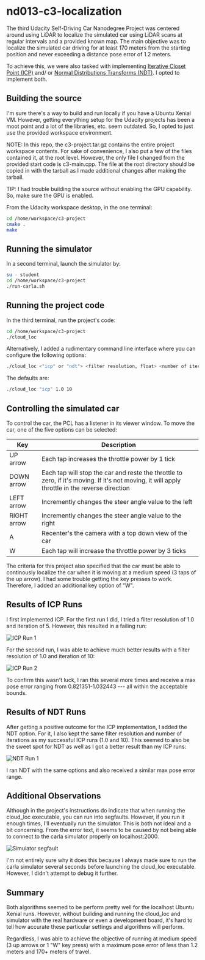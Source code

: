 # nd013-c3-localization
The third Udacity Self-Driving Car Nanodegree Project was centered around using LiDAR to localize the simulated car using LiDAR scans at regular intervals and a provided known map. The main objective was to localize the simulated car driving for at least 170 meters from the starting position and never exceeding a distance pose error of 1.2 meters.

To achieve this, we were also tasked with implementing [Iterative Closet Point (ICP)](https://en.wikipedia.org/wiki/Iterative_closest_point) and/ or [Normal Distributions Transforms (NDT)](https://en.wikipedia.org/wiki/Normal_distributions_transform). I opted to implement both.

## Building the source

I'm sure there's a way to build and run locally if you have a Ubuntu Xenial VM. However, getting everything setup for the Udacity projects has been a moot point and a lot of the libraries, etc. seem outdated. So, I opted to just use the provided workspace environment.

NOTE: In this repo, the c3-project.tar.gz contains the entire project workspace contents. For sake of convenience, I also put a few of the files contained it, at the root level. However, the only file I changed from the provided start code is c3-main.cpp. The file at the root directory should be copied in with the tarball as I made additional changes after making the tarball.

TIP: I had trouble building the source without enabling the GPU capability. So, make sure the GPU is enabled.

From the Udacity workspace desktop, in the one terminal:

```bash
cd /home/workspace/c3-project
cmake .
make
```

## Running the simulator
In a second terminal, launch the simulator by:

```bash
su - student
cd /home/workspace/c3-project
./run-carla.sh
```

## Running the project code
In the third terminal, run the project's code:

```bash
cd /home/workspace/c3-project
./cloud_loc
```

Alternatively, I added a rudimentary command line interface where you can configure the following options:

```bash
./cloud_loc <"icp" or "ndt"> <filter resolution, float> <number of iterations, int>
```

The defaults are:

```bash
./cloud_loc "icp" 1.0 10
```

## Controlling the simulated car

To control the car, the PCL has a listener in its viewer window. To move the car, one of the five options can be selected:

| Key | Description |
----------- | ----------- |
| UP arrow | Each tap increases the throttle power by 1 tick |
| DOWN arrow | Each tap will stop the car and reste the throttle to zero, if it's moving. If it's not moving, it will apply throttle in the reverse direction |
| LEFT arrow | Incremently changes the steer angle value to the left |
| RIGHT arrow | Incremently changes the steer angle value to the right |
| A | Recenter's the camera with a top down view of the car |
| W | Each tap will increase the throttle power by 3 ticks |

The criteria for this project also specified that the car must be able to continously localize the car when it is moving at a medium speed (3 taps of the up arrow). I had some trouble getting the key presses to work. Therefore, I added an additional key option of "W".

## Results of ICP Runs

I first implemented ICP. For the first run I did, I tried a filter resolution of 1.0 and iteration of 5. However, this resulted in a failing run:

![ICP Run 1](imgs/icp_filter1_iter5_run.PNG "ICP Run 1")

For the second run, I was able to achieve much better results with a filter resolution of 1.0 and iteration of 10:

![ICP Run 2](imgs/icp_filter1_iter10_run.PNG "ICP Run 2")

To confirm this wasn't luck, I ran this several more times and receive a max pose error ranging from 0.821351-1.032443 --- all within the acceptable bounds.

## Results of NDT Runs

After getting a positive outcome for the ICP implementation, I added the NDT option. For it, I also kept the same filter resolution and number of iterations as my successful ICP runs (1.0 and 10). This seemed to also be the sweet spot for NDT as well as I got a better result than my ICP runs:

![NDT Run 1](imgs/ndt_filter1_iter10.PNG "NDT Run 1")

I ran NDT with the same options and also received a similar max pose error range.

## Additional Observations

Although in the project's instructions do indicate that when running the cloud_loc executable, you can run into segfaults. However, if you run it enough times, I'll eventually run the simulator. This is both not ideal and a bit concerning. From the error text, it seems to be caused by not being able to connect to the carla simulator properly on localhost:2000.

![Simulator segfault](imgs/segfault_error.PNG "Simulator segfault")

I'm not entirely sure why it does this because I always made sure to run the carla simulator several seconds before launching the cloud_loc executable. However, I didn't attempt to debug it further.

## Summary

Both algorithms seemed to be perform pretty well for the localhost Ubuntu Xenial runs. However, without building and running the cloud_loc and simulator with the real hardware or even a development board, it's hard to tell how accurate these particular settings and algorithms will perform.

Regardless, I was able to achieve the objective of running at medium speed (3 up arrows or 1 "W" key press) with a maximum pose error of less than 1.2 meters and 170+ meters of travel.
